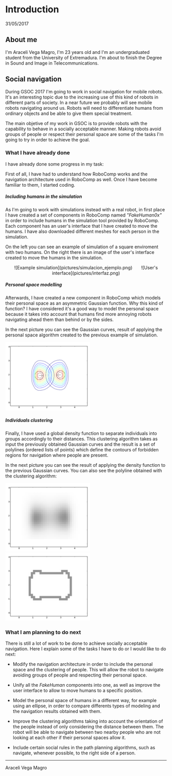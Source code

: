 # Introduction

31/05/2017

## About me

I'm Araceli Vega Magro, I'm 23 years old and I'm an undergraduated student from the University of Extremadura. I'm about to finish the Degree in Sound and Image in Telecommunications. 

## Social navigation
During GSOC 2017 I'm going to work in social navigation for mobile robots. It's an interesting topic due to the increasing use of this kind of robots in different parts of society. In a near future we probably will see mobile robots navigating around us. Robots will need to differentiate humans from ordinary objects and be able to give them special treatment.

The main objetive of my work in GSOC is to provide robots with the capability to behave in a socially acceptable manner. Making robots avoid groups of people or respect their personal space are some of the tasks I'm going to try in order to achieve the goal.

### What I have already done
I have already done some progress in my task:

First of all, I have had to understand how RoboComp works and the navigation architecture used in RoboComp as well. Once I have become familiar to them, I started coding.

##### Including humans in the simulation
As I'm going to work with simulations instead with a real robot, in first place I have created a set of components in RoboComp named _"FakeHuman0x"_ in order to include humans in the simulation tool provided by RoboComp. Each component has an user's interface that I have created to move the humans. I have also downloaded different meshes for each person in the simulation.

On the left you can see an example of simulation of a square enviroment with two humans. On the right there is an image of the user's interface created to move the humans in the simulation. 

<div style="text-align: center">
![Example simulation](pictures/simulacion_ejemplo.png) &nbsp; &nbsp; &nbsp; ![User's interface](pictures/interfaz.png) 
</div>

##### Personal space modelling
Afterwards, I have created a new component in RoboComp which models their personal space as an asymmetric Gaussian function. Why this kind of function? I have considered it's a good way to model the personal space because it takes into account that humans find more annoying robots navigating ahead them than behind or by the sides. 

In the next picture you can see the Gaussian curves, result of applying the personal space algorithm created to the previous example of simulation.


![Gaussian curves obtained](pictures/gauss_ejemplo.png) 

##### Individuals clustering
Finally, I have used a global density function to separate individuals into groups accordingly to their distances. This clustering algorithm takes as input the previously obtained Gaussian curves and the result is a set of polylines (ordered lists of points) which define the contours of forbidden regions for navigation where people are present.

In the next picture you can see the result of applying the density function to the previous Gaussian curves. You can also see the polyline obtained with the clustering algorithm:

![Result of applying the density function](pictures/densidad.png) ![Resulting polyline](pictures/polyline_ejemplo.png)



### What I am planning to do next

There is still a lot of work to be done to achieve socially acceptable navigation. Here I explain some of the tasks I have to do or I would like to do next:

* Modify the navigation architecture in order to include the personal space and the clustering of people. This will allow the robot to navigate avoiding groups of people and respecting their personal space.

* Unify all the _FakeHuman_ components into one, as well as improve the user interface to allow to move humans to a specific position.

* Model the personal space of humans in a different way, for example using an ellipse, in order to compare differents types of modeling and the navigation results obtained with them.

* Improve the clustering algorithms taking into account the orientation of the people instead of only considering the distance between them. The robot will be able to navigate between two nearby people who are not looking at each other if their personal spaces allow it. 

* Include certain social rules in the path planning algorithms, such as navigate, whenever possible, to the right side of a person.


* * *
Araceli Vega Magro

